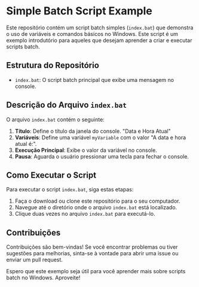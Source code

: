 
# Simple Batch Script Example

Este repositório contém um script batch simples (`index.bat`) que demonstra o uso de variáveis e comandos básicos no Windows. Este script é um exemplo introdutório para aqueles que desejam aprender a criar e executar scripts batch.

## Estrutura do Repositório

- `index.bat`: O script batch principal que exibe uma mensagem no console.

## Descrição do Arquivo `index.bat`

O arquivo `index.bat` contém o seguinte:

1. **Título**: Define o título da janela do console. "Data e Hora Atual"
2. **Variáveis**: Define uma variável `myVariable` com o valor "A data e hora atual é:".
3. **Execução Principal**: Exibe o valor da variável no console.
4. **Pausa**: Aguarda o usuário pressionar uma tecla para fechar o console.


## Como Executar o Script

Para executar o script `index.bat`, siga estas etapas:

1. Faça o download ou clone este repositório para o seu computador.
2. Navegue até o diretório onde o arquivo `index.bat` está localizado.
3. Clique duas vezes no arquivo `index.bat` para executá-lo.

## Contribuições

Contribuições são bem-vindas! Se você encontrar problemas ou tiver sugestões para melhorias, sinta-se à vontade para abrir uma issue ou enviar um pull request.


Espero que este exemplo seja útil para você aprender mais sobre scripts batch no Windows. Aproveite!

